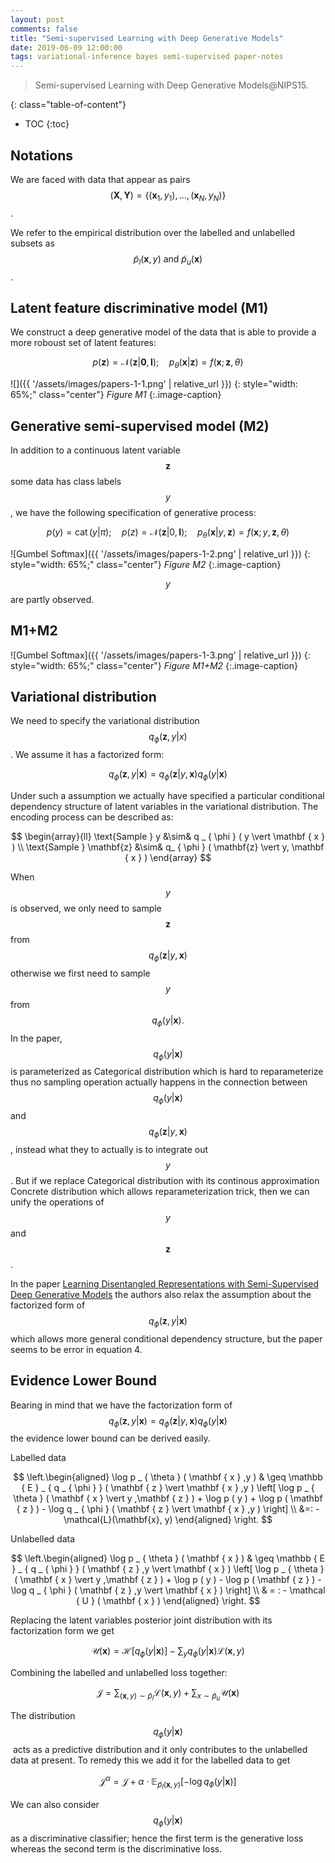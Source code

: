 ```yaml
---
layout: post
comments: false
title: "Semi-supervised Learning with Deep Generative Models"
date: 2019-06-09 12:00:00
tags: variational-inference bayes semi-supervised paper-notes
---
```


> Semi-supervised Learning with Deep Generative Models@NIPS15.

<!--more-->

{: class="table-of-content"}
* TOC
{:toc}

## Notations

We are faced with data that appear as pairs $$( \mathbf { X } ,\mathbf { Y } ) = \left\{ \left( \mathbf { x } _ { 1} ,y _ { 1} \right) ,\ldots ,\left( \mathbf { x } _ { N } ,y _ { N } \right) \right\}$$.

We refer to the empirical distribution over  the labelled and unlabelled subsets as $$\tilde { p } _ { l } ( \mathbf { x } ,y ) \text{ and } \tilde { p } _ { u } ( \mathbf { x } )$$.


##  Latent feature discriminative model (M1)

We construct a deep generative model of the data that is able to provide a more roboust set of latent features:

$$
p ( \mathbf { z } ) = \mathcal { N } ( \mathbf { z } \vert \mathbf { 0} ,\mathbf { I } ) ; \quad p _ { \theta } ( \mathbf { x } \vert \mathbf { z } ) = f ( \mathbf { x } ; \mathbf { z } ,\theta )
$$


![]({{ '/assets/images/papers-1-1.png' | relative_url }})
{: style="width: 65%;" class="center"}
*Figure M1*
{:.image-caption}


## Generative semi-supervised model (M2)

In addition to a continuous latent variable $$\mathbf { z }$$ some data has class labels $$y$$, we have the following specification of generative process:

$$
p ( y ) = \operatorname{cat} ( y \vert \pi ) ; \quad p ( z ) = \mathcal { N } ( \mathbf { z } \vert 0,\mathbf { I } ) ; \quad p _ { \theta } ( \mathbf { x } \vert y ,\mathbf { z } ) = f ( \mathbf { x } ; y ,\mathbf { z } ,\theta )
$$

![Gumbel Softmax]({{ '/assets/images/papers-1-2.png' | relative_url }})
{: style="width: 65%;" class="center"}
*Figure M2*
{:.image-caption}

$$y$$ are partly observed.

## M1+M2

![Gumbel Softmax]({{ '/assets/images/papers-1-3.png' | relative_url }})
{: style="width: 65%;" class="center"}
*Figure M1+M2*
{:.image-caption}

## Variational distribution

We need to specify the variational distribution $$q_\phi (\mathbf{z}, y \vert x)$$. We assume it has a factorized form:

$$
q _ { \phi } ( \mathbf { z } ,y \vert \mathbf { x } ) = q _ { \phi } ( \mathbf { z } \vert y, \mathbf { x } ) q _ { \phi } ( y \vert \mathbf { x } )
$$

Under such a assumption we actually have specified a particular conditional dependency structure of latent variables in the variational distribution. The encoding process can be described as:

$$
\begin{array}{ll}
\text{Sample } y &\sim& q _ { \phi } ( y \vert \mathbf { x } ) \\
\text{Sample } \mathbf{z} &\sim& q_ { \phi } ( \mathbf{z} \vert y,  \mathbf { x } )
\end{array}
$$

When $$y$$ is observed, we only need to sample $$\mathbf{z}$$ from $$q_ { \phi } ( \mathbf{z} \vert y,  \mathbf { x } )$$ otherwise we first need to sample $$y$$ from $$q _ { \phi } ( y \vert \mathbf { x } ).$$ In the paper, $$q _ { \phi } ( y \vert \mathbf { x } )$$ is parameterized as Categorical distribution which is hard to reparameterize thus no sampling operation actually happens in the connection between  $$q _ { \phi } ( y \vert \mathbf { x } )$$ and $$q_ { \phi } ( \mathbf{z} \vert y,  \mathbf { x } )$$, instead what they to actually is to integrate out $$y$$. But if we replace Categorical distribution with its continous approximation Concrete distribution which allows reparameterization trick, then we can unify the operations of $$y$$ and $$\mathbf{z}$$.

In the paper [Learning Disentangled Representations with Semi-Supervised Deep Generative Models]() the authors also relax the assumption about the factorized form of $$q _ { \phi } ( \mathbf { z } ,y \vert \mathbf { x } ) $$ which allows more general conditional dependency structure, but the paper seems to be error in equation 4.

## Evidence Lower Bound

Bearing in mind that we have the factorization form of $$q _ { \phi } ( \mathbf { z } ,y \vert \mathbf { x } ) = q _ { \phi } ( \mathbf { z } \vert y, \mathbf { x } ) q _ { \phi } ( y \vert \mathbf { x } )$$ the evidence lower bound can be derived easily.

Labelled data

$$
\left.\begin{aligned} \log p _ { \theta } ( \mathbf { x } ,y ) & \geq \mathbb { E } _ { q _ { \phi } } ( \mathbf { z } \vert \mathbf { x } ,y ) \left[ \log p _ { \theta } ( \mathbf { x } \vert y ,\mathbf { z } ) + \log p ( y ) + \log p ( \mathbf { z } ) - \log q _ { \phi } ( \mathbf { z } \vert \mathbf { x } ,y ) \right] \\
&=: -\mathcal{L}(\mathbf{x}, y)
\end{aligned} \right.
$$

Unlabelled data

$$
\left.\begin{aligned} \log p _ { \theta } ( \mathbf { x } ) & \geq \mathbb { E } _ { q _ { \phi } } ( \mathbf { z } ,y \vert \mathbf { x } ) \left[ \log p _ { \theta } ( \mathbf { x } \vert y ,\mathbf { z } ) + \log p ( y ) - \log p ( \mathbf { z } ) - \log q _ { \phi } ( \mathbf { z } ,y \vert \mathbf { x } ) \right] \\ & = : - \mathcal { U } ( \mathbf { x } ) \end{aligned} \right.
$$

Replacing the latent variables posterior joint distribution with its factorization form we get

$$
\mathcal { U } ( \mathbf { x } ) = \mathcal { H } \left[ q _ { \phi } ( y \vert \mathbf { x } ) \right] - \sum _ { y } q _ { \phi } ( y \vert \mathbf { x } ) \mathcal { L } ( \mathbf { x }, y )
$$

Combining the labelled and unlabelled loss together:

$$
\mathcal { J } = \sum _ { ( \mathbf { x } ,y ) \sim \tilde { p } _ { l } } \mathcal { L } ( \mathbf { x } ,y ) + \sum _ { x \sim \tilde { p } _ { u } } \mathcal { U } ( \mathbf { x } )
$$

The distribution $$q_\phi ( y \vert \mathbf{x} )$$ acts as a predictive distribution and it only contributes to the unlabelled data at present. To remedy this we add it for the labelled data to get

$$
\mathcal { J } ^ { \alpha } = \mathcal { J } + \alpha \cdot \mathbb { E } _ { \tilde { p } _l  ( \mathbf { x } ,y )} \left[ - \log q _ { \phi } ( y \vert \mathbf { x } ) \right] 
$$

We can also consider $$q_\phi ( y \vert \mathbf{x} )$$ as a discriminative classifier; hence the first term is the generative loss whereas the second term is the discriminative loss.




